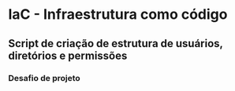 # IaC - Infraestrutura como código

## Script de criação de estrutura de usuários, diretórios e permissões

### Desafio de projeto 

